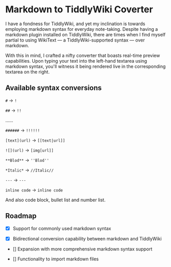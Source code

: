 # Markdown to TiddlyWiki Coverter

I have a fondness for TiddlyWiki, and yet my inclination is towards employing markdown syntax for everyday note-taking. Despite having a markdown plugin installed on TiddlyWiki, there are times when I find myself partial to using WikiText — a TiddlyWiki-supported syntax — over markdown.

With this in mind, I crafted a nifty converter that boasts real-time preview capabilities. Upon typing your text into the left-hand textarea using markdown syntax, you'll witness it being rendered live in the corresponding textarea on the right.

## Available syntax conversions

`#` → `!`

`##` → `!!`

……

`######` → `!!!!!!`

`[text](url)` → `[[text|url]]`

`![](url)` → `[img[url]]`

`**Blod**` → `''Blod''`

`*Italic*` → `//Italic//`

`---` → `---`

``inline code`` → ``inline code``

And also code block, bullet list and number list.

## Roadmap

- [x] Support for commonly used markdown syntax

- [x] Bidirectional conversion capability between markdown and TiddlyWiki

- [] Expansion with more comprehensive markdown syntax support

- [] Functionality to import markdown files